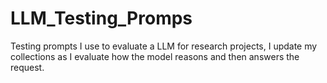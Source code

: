 # LLM_Testing_Promps


Testing prompts I use to evaluate a LLM for research projects, I update my collections as I evaluate how the model reasons and then answers the request. 
